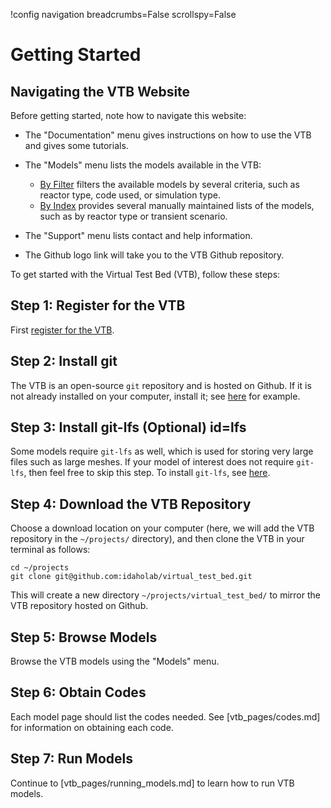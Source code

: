 !config navigation breadcrumbs=False scrollspy=False

# Getting Started

## Navigating the VTB Website

Before getting started, note how to navigate this website:

- The "Documentation" menu gives instructions on how to use the VTB and gives some tutorials.
- The "Models" menu lists the models available in the VTB:

  - [By Filter](https://mooseframework.inl.gov/virtual_test_bed/resources/filter/index.html) filters the available models by several criteria, such as reactor type, code used, or simulation type.
  - [By Index](vtb_pages/manual_indexing.md) provides several manually maintained lists of the models, such as by reactor type or transient scenario.

- The "Support" menu lists contact and help information.
- The Github logo link will take you to the VTB Github repository.

To get started with the Virtual Test Bed (VTB), follow these steps:

## Step 1: Register for the VTB

First [register for the VTB](vtb_pages/registration.md).

## Step 2: Install git

The VTB is an open-source `git` repository and is hosted on Github. If it is not already installed on your computer, install it; see [here](https://git-scm.com/book/en/v2/Getting-Started-Installing-Git) for example.

## Step 3: Install git-lfs (Optional) id=lfs

Some models require `git-lfs` as well, which is used for storing very large files such as large meshes. If your model of interest does not require `git-lfs`, then feel free to skip this step. To install `git-lfs`, see [here](https://git-lfs.github.com/).

## Step 4: Download the VTB Repository

Choose a download location on your computer (here, we will add the VTB repository in the `~/projects/` directory), and then clone the VTB in your terminal as follows:

```
cd ~/projects
git clone git@github.com:idaholab/virtual_test_bed.git
```

This will create a new directory `~/projects/virtual_test_bed/` to mirror the VTB repository hosted on Github.

## Step 5: Browse Models

Browse the VTB models using the "Models" menu.

## Step 6: Obtain Codes

Each model page should list the codes needed. See [vtb_pages/codes.md] for information on obtaining each code.

## Step 7: Run Models

Continue to [vtb_pages/running_models.md] to learn how to run VTB models.

